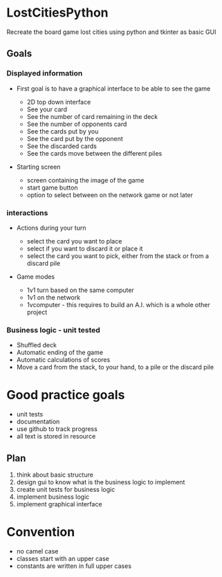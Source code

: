 # LostCitiesPython
Recreate the board game lost cities using python and tkinter as basic GUI

## Goals
### Displayed information
- First goal is to have a graphical interface to be able to see the game
  - 2D top down interface
  - See your card
  - See the number of card remaining in the deck
  - See the number of opponents card
  - See the cards put by you
  - See the card put by the opponent
  - See the discarded cards
  - See the cards move between the different piles

- Starting screen
  - screen containing the image of the game
  - start game button
  - option to select between on the network game or not later
### interactions
- Actions during your turn
  - select the card you want to place
  - select if you want to discard it or place it
  - select the card you want to pick, either from the stack or from a discard pile
  
- Game modes
  - 1v1 turn based on the same computer
  - 1v1 on the network
  - 1vcomputer - this requires to build an A.I. which is a whole other project

### Business logic - unit tested
- Shuffled deck
- Automatic ending of the game
- Automatic calculations of scores
- Move a card from the stack, to your hand, to a pile or the discard pile

# Good practice goals
- unit tests
- documentation
- use github to track progress
- all text is stored in resource

## Plan
1. think about basic structure
2. design gui to know what is the business logic to implement
3. create unit tests for business logic
4. implement business logic
5. implement graphical interface

# Convention
- no camel case
- classes start with an upper case
- constants are written in full upper cases
